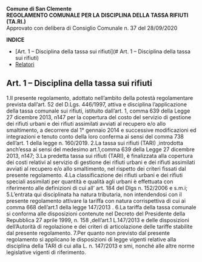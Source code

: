 **Comune di San Clemente**<br>
**REGOLAMENTO COMUNALE PER LA DISCIPLINA DELLA TASSA RIFIUTI (TA.RI.)**<br>
Approvato con delibera di Consiglio Comunale n. 37 del 28/09/2020
<!-- TOC -->
**INDICE**
  - [Art. 1 – Disciplina della tassa sui rifiuti](# Art. 1 – Disciplina della tassa sui rifiuti)
  - [Relatori](#relatori)
  <!-- TOC -->
  ## Art. 1 – Disciplina della tassa sui rifiuti
  1.Il presente regolamento, adottato nell’ambito della potestà regolamentare prevista dall’art. 52 del D.Lgs. 446/1997, attiva e disciplina l’applicazione della tassa comunale sui rifiuti, istituito dall’art. 1, comma  639 della Legge 27 dicembre 2013, n147 per la copertura del costo del servizio di gestione dei rifiuti  urbani  e dei rifiuti assimilati avviati al recupero e/o allo smaltimento, a decorrere dal 1° gennaio 2014 e successive modificazioni ed integrazioni e tenuto conto della loro conferma ai sensi del comma 738 dell’art. 1 della legge n. 160/2019.
2.La tassa sui rifiuti (TARI) ,introdotta anch’essa ai sensi del medesimo art.1,comma 639 della Legge 27 dicembre 2013, n147;
3.La predetta tassa sui rifiuti (TARI), è finalizzata alla copertura dei costi relativi al servizio di gestione dei rifiuti urbani e dei rifiuti assimilati avviati al recupero e/o allo smaltimento, nel rispetto dei criteri fissati dal presente regolamento. 
4.La classificazione dei rifiuti urbani e dei rifiuti speciali assimilati per quantità e qualità agli urbani è effettuata con riferimento alle definizioni di cui all’ art. 184 del Dlgs n. 152/2006 e s.m.i;  
5.L’entrata qui disciplinata ha natura tributaria, non intendendosi con il presente regolamento attivare la tariffa con natura corrispettiva di cui ai comma 668 dell’art.1 della legge 147/2013 .
6.La tariffa della tassa comunale si conforma alle disposizioni contenute nel Decreto del Presidente della Repubblica 27 aprile 1999, n. 158 ,dell’art.1 L.147/2013 e delle disposizioni dell’Autorità di regolazione e dei criteri di articolazione delle tariffe stabilite dal presente  regolamento.
7.Per quanto non previsto dal presente regolamento si applicano le disposizioni di legge vigenti relative alla disciplina della TARI di cui alla L. n. 147/2013 e smi, nonché alle altre norme legislative vigenti di riferimento.
